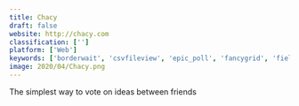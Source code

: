```yaml
---
title: Chacy
draft: false 
website: http://chacy.com
classification: ['']
platform: ['Web']
keywords: ['borderwait', 'csvfileview', 'epic_poll', 'fancygrid', 'fieldbook', 'google_sheets', 'karrot', 'merge_math', 'microsoft_office_excel', 'openpoll', 'spent_money', 'smart_scheduling', 'tellus', 'transferwise_debit_card', 'typeform', 'uber_credit_card', 'zoho_sheet', 'dhtmlxspreadsheet']
image: 2020/04/Chacy.png
---
```

The simplest way to vote on ideas between friends